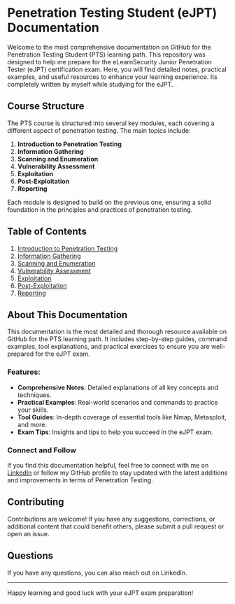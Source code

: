 # Penetration Testing Student (eJPT) Documentation

Welcome to the most comprehensive documentation on GitHub for the Penetration Testing Student (PTS) learning path. This repository was designed to help me prepare for the eLearnSecurity Junior Penetration Tester (eJPT) certification exam. Here, you will find detailed notes, practical examples, and useful resources to enhance your learning experience. Its completely written by myself while studying for the eJPT.

## Course Structure

The PTS course is structured into several key modules, each covering a different aspect of penetration testing. The main topics include:

1. **Introduction to Penetration Testing**
2. **Information Gathering**
3. **Scanning and Enumeration**
4. **Vulnerability Assessment**
5. **Exploitation**
6. **Post-Exploitation**
7. **Reporting**

Each module is designed to build on the previous one, ensuring a solid foundation in the principles and practices of penetration testing.

## Table of Contents

1. [Introduction to Penetration Testing](docs/introduction.md)
2. [Information Gathering](docs/information_gathering.md)
3. [Scanning and Enumeration](docs/scanning_and_enumeration.md)
4. [Vulnerability Assessment](docs/vulnerability_assessment.md)
5. [Exploitation](docs/exploitation.md)
6. [Post-Exploitation](docs/post_exploitation.md)
7. [Reporting](docs/reporting.md)

## About This Documentation

This documentation is the most detailed and thorough resource available on GitHub for the PTS learning path. It includes step-by-step guides, command examples, tool explanations, and practical exercises to ensure you are well-prepared for the eJPT exam. 

### Features:
- **Comprehensive Notes**: Detailed explanations of all key concepts and techniques.
- **Practical Examples**: Real-world scenarios and commands to practice your skills.
- **Tool Guides**: In-depth coverage of essential tools like Nmap, Metasploit, and more.
- **Exam Tips**: Insights and tips to help you succeed in the eJPT exam.

### Connect and Follow

If you find this documentation helpful, feel free to connect with me on [LinkedIn](https://www.linkedin.com) or follow my GitHub profile to stay updated with the latest additions and improvements in terms of Penetration Testing.

## Contributing

Contributions are welcome! If you have any suggestions, corrections, or additional content that could benefit others, please submit a pull request or open an issue.

## Questions

If you have any questions, you can also reach out on LinkedIn.

---

Happy learning and good luck with your eJPT exam preparation!

